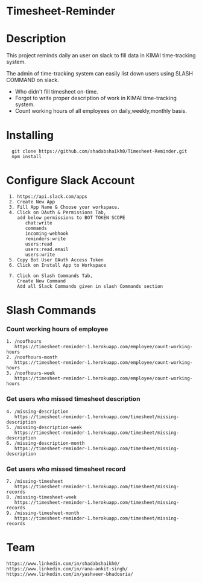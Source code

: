 # Timesheet-Reminder

# Description
  This project reminds daily an user on slack to fill data in KIMAI time-tracking system.<br>

The admin of time-tracking system can easily list down users using SLASH COMMAND on slack.  
  * Who didn't fill timesheet on-time.
  * Forgot to write proper description of work in KIMAI time-tracking system.
  * Count working hours of all employees on daily,weekly,monthly basis.  
  
  
  
# Installing 
  ```
    git clone https://github.com/shadabshaikh0/Timesheet-Reminder.git
    npm install
  ```
  # Configure Slack Account
   ```
    1. https://api.slack.com/apps
    2. Create New App
    3. Fill App Name & Choose your workspace.
    4. Click on OAuth & Permissions Tab, 
       add below permissions to BOT TOKEN SCOPE        
          chat:write
          commands
          incoming-webhook
          reminders:write
          users:read
          users:read.email
          users:write
    5. Copy Bot User OAuth Access Token 
    6. Click on Install App to Workspace
    
    7. Click on Slash Commands Tab,
       Create New Command
       Add all Slack Commands given in slash Commands section    
   ```
   # Slash Commands
   ### Count working hours of employee
    1. /noofhours
       https://timesheet-reminder-1.herokuapp.com/employee/count-working-hours
    2. /noofhours-month
       https://timesheet-reminder-1.herokuapp.com/employee/count-working-hours
    3. /noofhours-week
       https://timesheet-reminder-1.herokuapp.com/employee/count-working-hours
       
   ### Get users who missed timesheet description
    4. /missing-description
       https://timesheet-reminder-1.herokuapp.com/timesheet/missing-description   
    5. /missing-description-week
       https://timesheet-reminder-1.herokuapp.com/timesheet/missing-description   
    6. /missing-description-month
       https://timesheet-reminder-1.herokuapp.com/timesheet/missing-description   
       
   ### Get users who missed timesheet record
    7. /missing-timesheet
       https://timesheet-reminder-1.herokuapp.com/timesheet/missing-records
    8. /missing-timesheet-week
       https://timesheet-reminder-1.herokuapp.com/timesheet/missing-records
    9. /missing-timesheet-month
       https://timesheet-reminder-1.herokuapp.com/timesheet/missing-records
      
      
  # Team
    https://www.linkedin.com/in/shadabshaikh0/    
    https://www.linkedin.com/in/rana-ankit-singh/
    https://www.linkedin.com/in/yashveer-bhadouria/
  
